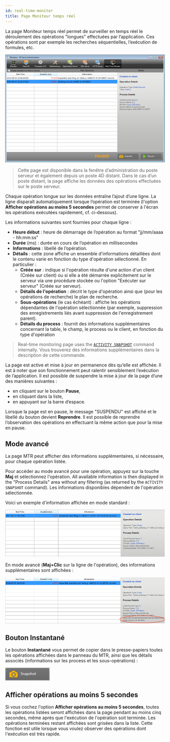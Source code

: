 ```yaml
---
id: real-time-monitor
title: Page Moniteur temps réel
---
```


La page Moniteur temps réel permet de surveiller en temps réel le déroulement des opérations "longues" effectuées par l’application. Ces opérations sont par exemple les recherches séquentielles, l’exécution de formules, etc.

![](../assets/en/Admin/server-admin-monitor-page.png)

> Cette page est disponible dans la fenêtre d’administration du poste serveur et également depuis un poste 4D distant. Dans le cas d’un poste distant, la page affiche les données des opérations effectuées sur le poste serveur.

Chaque opération longue sur les données entraîne l’ajout d’une ligne. La ligne disparaît automatiquement lorsque l’opération est terminée (l'option **Afficher opérations au moins 5 secondes** permet de conserver à l'écran les opérations exécutées rapidement, cf. ci-dessous).

Les informations suivantes sont fournies pour chaque ligne :

- **Heure début** : heure de démarrage de l’opération au format "jj/mm/aaaa - hh:mm:ss"
- **Durée** (ms) : durée en cours de l’opération en millisecondes
- **Informations** : libellé de l’opération.
- **Détails** : cette zone affiche un ensemble d'informations détaillées dont le contenu varie en fonction du type d'opération sélectionné. En particulier :
  - **Créée sur** : indique si l'opération résulte d'une action d'un client (Créée sur client) ou si elle a été démarrée explicitement sur le serveur via une procédure stockée ou l'option "Exécuter sur serveur" (Créée sur serveur).
  - **Détails de l'opération** : décrit le type d'opération ainsi que (pour les opérations de recherche) le plan de recherche.
  - **Sous-opérations** (le cas échéant) : affiche les opérations dépendantes de l'opération sélectionnée (par exemple, suppression des enregistrements liés avant suppression de l'enregistrement parent).
  - **Détails du process** : fournit des informations supplémentaires concernant la table, le champ, le process ou le client, en fonction du type d'opération

> Real-time monitoring page uses the [`ACTIVITY SNAPSHOT`](../commands-legacy/activity-snapshot.md) command internally. Vous trouverez des informations supplémentaires dans la description de cette commande.

La page est active et mise à jour en permanence dès qu’elle est affichée. Il est à noter que son fonctionnement peut ralentir sensiblement l’exécution de l’application. Il est possible de suspendre la mise à jour de la page d’une des manières suivantes :

 - en cliquant sur le bouton **Pause**,
 - en cliquant dans la liste,
 - en appuyant sur la barre d’espace.

Lorsque la page est en pause, le message "SUSPENDU" est affiché et le libellé du bouton devient **Reprendre**.
Il est possible de reprendre l’observation des opérations en effectuant la même action que pour la mise en pause.

## Mode avancé

La page MTR peut afficher des informations supplémentaires, si nécessaire, pour chaque opération listée.

Pour accéder au mode avancé pour une opération, appuyez sur la touche **Maj** et sélectionnez l'opération. All available information is then displayed in the "Process Details" area without any filtering (as returned by the `ACTIVITY SNAPSHOT` command). Les informations disponibles dépendent de l'opération sélectionnée.

Voici un exemple d'information affichée en mode standard :

![](../assets/en/Admin/server-admin-monitor-adv1.png)

En mode avancé (**Maj+Clic** sur la ligne de l'opération), des informations supplémentaires sont affichées :

![](../assets/en/Admin/server-admin-monitor-adv2.png)

## Bouton Instantané

Le bouton **Instantané** vous permet de copier dans le presse-papiers toutes les opérations affichées dans le panneau du MTR, ainsi que les détails associés (informations sur les process et les sous-opérations) :

![](../assets/en/Admin/server-admin-monitor-snapshot.png)

## Afficher opérations au moins 5 secondes

Si vous cochez l'option **Afficher opérations au moins 5 secondes**, toutes les opérations listées seront affichées dans la page pendant au moins cinq secondes, même après que l'exécution de l'opération soit terminée. Les opérations terminées restant affichées sont grisées dans la liste. Cette fonction est utile lorsque vous voulez observer des opérations dont l'exécution est très rapide.
